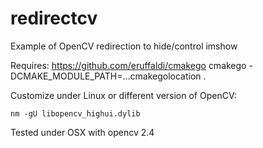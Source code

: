 # redirectcv
Example of OpenCV redirection to hide/control imshow

Requires: https://github.com/eruffaldi/cmakego
	cmakego -DCMAKE_MODULE_PATH=...cmakegolocation .

Customize under Linux or different version of OpenCV:

	nm -gU libopencv_highui.dylib

Tested under OSX with opencv 2.4
